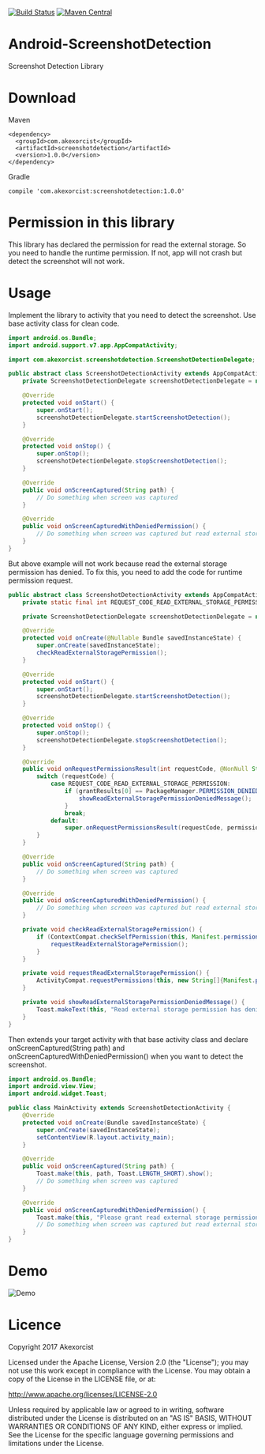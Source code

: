 [![Build Status](https://travis-ci.org/akexorcist/Android-ScreenshotDetection.svg?branch=master)](https://travis-ci.org/akexorcist/Android-ScreenshotDetection) [![Maven Central](https://maven-badges.herokuapp.com/maven-central/com.akexorcist/screenshotdetection/badge.svg)](https://maven-badges.herokuapp.com/maven-central/com.akexorcist/screenshotdetection)

# Android-ScreenshotDetection
Screenshot Detection Library

Download
===============================

Maven
```
<dependency>
  <groupId>com.akexorcist</groupId>
  <artifactId>screenshotdetection</artifactId>
  <version>1.0.0</version>
</dependency>
```

Gradle
```
compile 'com.akexorcist:screenshotdetection:1.0.0'
```


Permission in this library
===========================
This library has declared the permission for read the external storage. So you need to handle the runtime permission. If not, app will not crash but detect the screenshot will not work.


Usage
===========================
Implement the library to activity that you need to detect the screenshot. Use base activity class for clean code.

```java
import android.os.Bundle;
import android.support.v7.app.AppCompatActivity;

import com.akexorcist.screenshotdetection.ScreenshotDetectionDelegate;

public abstract class ScreenshotDetectionActivity extends AppCompatActivity implements ScreenshotDetectionDelegate.ScreenshotDetectionListener {
    private ScreenshotDetectionDelegate screenshotDetectionDelegate = new ScreenshotDetectionDelegate(this, this);

    @Override
    protected void onStart() {
        super.onStart();
        screenshotDetectionDelegate.startScreenshotDetection();
    }

    @Override
    protected void onStop() {
        super.onStop();
        screenshotDetectionDelegate.stopScreenshotDetection();
    }

    @Override
    public void onScreenCaptured(String path) {
        // Do something when screen was captured
    }

    @Override
    public void onScreenCapturedWithDeniedPermission() {
        // Do something when screen was captured but read external storage permission has denied
    }
}
```


But above example will not work because read the external storage permission has denied. To fix this, you need to add the code for runtime permission request.

```java
public abstract class ScreenshotDetectionActivity extends AppCompatActivity implements ScreenshotDetectionDelegate.ScreenshotDetectionListener {
    private static final int REQUEST_CODE_READ_EXTERNAL_STORAGE_PERMISSION = 3009;

    private ScreenshotDetectionDelegate screenshotDetectionDelegate = new ScreenshotDetectionDelegate(this, this);

    @Override
    protected void onCreate(@Nullable Bundle savedInstanceState) {
        super.onCreate(savedInstanceState);
        checkReadExternalStoragePermission();
    }

    @Override
    protected void onStart() {
        super.onStart();
        screenshotDetectionDelegate.startScreenshotDetection();
    }

    @Override
    protected void onStop() {
        super.onStop();
        screenshotDetectionDelegate.stopScreenshotDetection();
    }

    @Override
    public void onRequestPermissionsResult(int requestCode, @NonNull String[] permissions, @NonNull int[] grantResults) {
        switch (requestCode) {
            case REQUEST_CODE_READ_EXTERNAL_STORAGE_PERMISSION:
                if (grantResults[0] == PackageManager.PERMISSION_DENIED) {
                    showReadExternalStoragePermissionDeniedMessage();
                }
                break;
            default:
                super.onRequestPermissionsResult(requestCode, permissions, grantResults);
        }
    }

    @Override
    public void onScreenCaptured(String path) {
        // Do something when screen was captured
    }

    @Override
    public void onScreenCapturedWithDeniedPermission() {
        // Do something when screen was captured but read external storage permission has denied
    }

    private void checkReadExternalStoragePermission() {
        if (ContextCompat.checkSelfPermission(this, Manifest.permission.READ_EXTERNAL_STORAGE) != PackageManager.PERMISSION_GRANTED) {
            requestReadExternalStoragePermission();
        }
    }

    private void requestReadExternalStoragePermission() {
        ActivityCompat.requestPermissions(this, new String[]{Manifest.permission.READ_EXTERNAL_STORAGE}, REQUEST_CODE_READ_EXTERNAL_STORAGE_PERMISSION);
    }

    private void showReadExternalStoragePermissionDeniedMessage() {
        Toast.makeText(this, "Read external storage permission has denied", Toast.LENGTH_SHORT).show();
    }
}
```


Then extends your target activity with that base activity class and declare onScreenCaptured(String path) and onScreenCapturedWithDeniedPermission() when you want to detect the screenshot.

```java
import android.os.Bundle;
import android.view.View;
import android.widget.Toast;

public class MainActivity extends ScreenshotDetectionActivity {
    @Override
    protected void onCreate(Bundle savedInstanceState) {
        super.onCreate(savedInstanceState);
        setContentView(R.layout.activity_main);
    }

    @Override
    public void onScreenCaptured(String path) {
        Toast.make(this, path, Toast.LENGTH_SHORT).show();
        // Do something when screen was captured
    }

    @Override
    public void onScreenCapturedWithDeniedPermission() {
        Toast.make(this, "Please grant read external storage permission for screenshot detection", Toast.LENGTH_SHORT).show();
        // Do something when screen was captured but read external storage permission has denied
    }
}
```


Demo 
===========================
![Demo](https://raw.githubusercontent.com/akexorcist/Android-ScreenshotDetection/master/Images/screenshot_001.gif)


Licence
===========================
Copyright 2017 Akexorcist

Licensed under the Apache License, Version 2.0 (the "License"); you may not use this work except in compliance with the License. You may obtain a copy of the License in the LICENSE file, or at:

http://www.apache.org/licenses/LICENSE-2.0

Unless required by applicable law or agreed to in writing, software distributed under the License is distributed on an "AS IS" BASIS, WITHOUT WARRANTIES OR CONDITIONS OF ANY KIND, either express or implied. See the License for the specific language governing permissions and limitations under the License.

